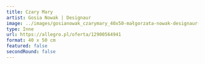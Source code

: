 ```yaml
---
title: Czary Mary
artist: Gosia Nowak | Designaur
image: ../images/gosianowak_czarymary_40x50-małgorzata-nowak-designaur-.jpg
type: Inne
url: https://allegro.pl/oferta/12900564941
format: 40 x 50 cm
featured: false
secondRound: false
---
```

